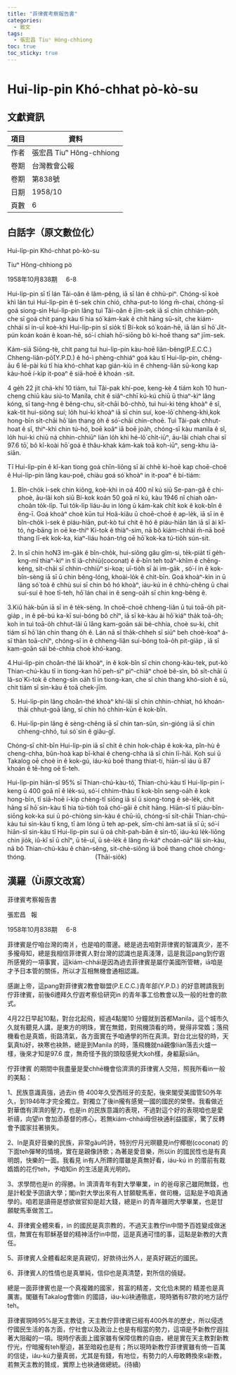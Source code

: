 ```yaml
---
title: "菲律賓考察報告書"
categories:
  - 散文
tags:
  - 張宏昌 Tiuⁿ Hông-chhiong
toc: true
toc_sticky: true
---
```


# Hui-li̍p-pin Khó-chhat pò-kò-su

## 文獻資訊

| 項目 | 資料 |
|---|---|
| 作者 | 張宏昌 Tiuⁿ Hông-chhiong |
| 卷期 | 台灣教會公報 |
| 卷期 | 第838號 |
| 日期 | 1958/10 |
| 頁數 | 6 |

## 白話字（原文數位化）

Hui-li̍p-pin Khó-chhat pò-kò-su

Tiuⁿ Hông-chhiong pò

1958年10月838期     6-8

Hui-li̍p-pin sī tī lán Tâi-oân ê lâm-pêng, iā sī lán ê chhù-piⁿ. Chóng-sī koè khì lán tuì Hui-li̍p-pin ê tì-sek chin chió, chha-put-to lóng m̄-chai, chóng-sī goá siong-sìn Hui-li̍p-pin lâng tuì Tâi-oân ê jīm-sek iā sī chin chhián-po̍h, che sī goá chit pang kàu tī hia só͘ kám-kak ê chi̍t hāng sū-si̍t, che kiám-chhái sī in-uī koè-khì Hui-li̍p-pin sī sio̍k tī Bí-kok só͘ koán-hē, iā lán sī hō͘ Ji̍t-pún koán koán ê koan-hē, só͘-í chiah hō͘-siōng bô ki-hoē thang saⁿ jīm-sek.

Kám-siā Siōng-tè, chit pang tuì hui-li̍p-pín kàu-hoē liân-bêng(P.E.C.C.) Chheng-liân-pō͘(Y.P.D.) ê hó-ì phèng-chhiáⁿ goá kàu tī Hui-li̍p-pin, chêng-āu 6 lé-pài kú tī hia khó-chhat kap gián-kiù in ê chheng-liân sū-kong kap kàu-hoē í-ki̍p it-poaⁿ ê siā-hoē ê khoán -sit.

4 ge̍h 22 ji̍t chá-khí 10 tiám, tuì Tâi-pak khí-poe, keng-kè 4 tiám koh 10 hun-cheng chiū kàu siú-to͘ Manila, chit ê siâⁿ-chhī kú-kú chiū ū thiaⁿ-kìⁿ lâng kóng, sī tang-hng ê bêng-chu, si̍t-chāi bô-chhò, tuì hui-ki téng khoàⁿ ê sî, kak-tit hui-siông suí; lo̍h hui-ki khoàⁿ iā sī chin suí, koe-lō͘ chheng-khì,kok hong-bīn si̍t-chāi hō͘ lán thang o̍h ê só͘-chāi chin-choē. Tuì Tâi-pak chhut-hoat ê sî, thiⁿ-khì chin tú-hó, boē koâⁿ iā boē joa̍h, chóng-sī kàu manila ê sî, lo̍h hui-ki chiū ná chhin-chhiūⁿ liàn lo̍h khì hé-lô͘ chi̍t-iūⁿ, āu-lâi chiah chai sī 97.6 tō͘, bô kî-koài hō͘ goá ê thâu-khak kám-kak toā koh-iūⁿ, seng-khu ià-siān.

Tī Hui-li̍p-pin ê kî-kan tiong goá chīn-liōng sī ài chhē ki-hoē kap choē-choē ê Hui-li̍p-pin lâng kau-poê, chiàu goá só͘ khoàⁿ in it-poaⁿ ê bí-tiám:

1. Bîn-cho̍k ì-sek chin kiông, koè-khì in oá 400 nî kú siū Se-pan-gâ ê chi-phoè, āu-lâi koh siū Bí-kok koán 50 goā nî kú, kàu 1946 nî chiah oân-choân to̍k-li̍p. Tuì to̍k-li̍p liáu-āu in lóng ū kám-kak chi̍t kok ê kok-bîn ê êng-ī. Goá khoàⁿ choè kūn tuì Hoâ-kiâu ū choē-choē ê ap-le̍k, iā sī in ê bîn-cho̍k ì-sek ê piáu-hiān, put-kò tuì chit ê hó ê piáu-hiān lán iā sī ài kî-tó, ǹg-bāng in oē ke-thiⁿ Ki-tok ê thiàⁿ-sim, nā bô kiám-chhái m̄-nā boē thang lī-ek kok-ka, kiaⁿ-liáu hoán-tńg oē hō͘ kok-ka tú-tio̍h sún-sit.

2. In sī chin ho͘N3 im-ga̍k ê bîn-cho̍k, hui-siông gâu gîm-si, te̍k-pia̍t tī ge̍h-kng-mî thiaⁿ-kìⁿ in tī iâ-chhiū(coconat) ê ē-bīn teh toâⁿ-khîm ê chêng-kéng, si̍t-chāi sī chhin-chhiūⁿ si-koa; uī-tio̍h sī ài im-ga̍k , só͘-í in ê kok-bîn-sèng iā sī ū chin bêng-lóng, khoài-lo̍k ê chi̍t-bīn. Goá khoàⁿ-kìn in ū lâng só͘ toà ê chhù sui sī chin bô hó khoàⁿ, iáu-kú in ê chhù-chêng ū chai suí-suí ê hoe tī-teh, hō͘ lán chai in ê seng-oa̍h sī chin kng-bêng ê.

3.Kiû ha̍k-būn iā sī in ê te̍k-sèng. In choē-choē chheng-liân ū tuì toā-o̍h pit-gia̍p , in ê pē-bú ka-kī sui-bóng bô chîⁿ, iā sī kè-kàu ài hō͘ kiáⁿ tha̍k toā-o̍h; koh in tuì toā-o̍h chhut-lâi ū lâng kam-goān sái bé-chhia, choè su-ki, chit tiám sī hō͘ lán chin thang o̍h ê. Lán nā sī tha̍k-chheh sī siūⁿ beh choè-koaⁿ á-sī thàn toā-chîⁿ, chóng-sī in ê chheng-liân sui-bóng toā-o̍h pit-gia̍p , iā sī kam-goān sái bé-chhia choè khó͘-kang.

4.Hui-li̍p-pin choân-thé lâi khoàⁿ, in ê kok-bîn sī chin chong-kàu-tek, put-kò Thian-chú-kàu tī in tiong-kan hō͘ peh-sìⁿ pìⁿ-chiâⁿ choè bê-sìn, bô si̍t-chāi ū Iâ-so͘ Ki-tok ê cheng-sîn oa̍h tī in tiong-kan, che sī chin thang khó-sioh ê sū, chit tiám sī sin-kàu ê toā chek-jīm.

5. Hui-li̍p-pin lâng choân-thé khoàⁿ khí-lâi sī chin chhin-chhiat, hó khoán-thāi chhut-goā lâng, sī chin hó chhin-kūn ê kok-bîn.

6. Hui-li̍p-pin lâng ê sèng-chêng iā sī chin tan-sûn, sìn-gióng iā sī chin chheng-chhó, tuì só͘ sìn ê giâu-gî.

Chóng-sī chi̍t-bīn Hui-li̍p-pin iā sī chi̍t ê chin hok-cha̍p ê kok-ka, pîn-hù ê cheng-chha, bûn-hoà kap bī-khai ê cheng-chha iā sī chin lī-hāi. Koh sui ū Takalog oē choè in ê kok-gú, iáu-kú boē thang thiat-tí, hiān-sî iáu ū 87 khoán ê tē-hng oē tī-teh.

Hui-li̍p-pin hiān-sî 95% sī Thian-chú-kàu-tô͘, Thian-chú-kàu tī Hui-li̍p-pin í-keng ū 400 goā nî ê le̍k-sú, só͘-í chhim-thàu tī kok-bîn seng-oa̍h ê kok hong-bīn, tī siā-hoē í-ki̍p chèng-tī siōng iā sī ū siong-tong ê sè-le̍k, chit hāng sī hō͘ sin-kàu tī hia tú-tio̍h toā chó͘-gāi ê chi̍t hāng. Hiān-sî tī piáu-bīn-siōng kok-ka sui ū pó-chiòng sìn-kàu ê chū-iû, chóng-sī si̍t-chāi Thian-chú-kàu tuì sin-kàu tī kng, tī àm lóng ū teh ap-pek, sīm-chì àm-sat iā sī ū; só͘-í hiān-sî sin-kàu tī Hui-li̍p-pin sui ū oá chi̍t-pah-bān ê sìn-tô͘, iáu-kú le̍k-liōng chin jio̍k, iû-kî sī ū chîⁿ, ū tē-uī, ū sè-le̍k ê lâng m̄-káⁿ choán-oāⁿ lâi sin-kàu, nā bô Thian-chú-kàu ê chàn-sêng, si̍t-chè-siōng iā boē thang choè chóng-thóng.                                        (Thāi-sio̍k)

## 漢羅（Ùi原文改寫）

菲律賓考察報告書

張宏昌   報

1958年10月838期     6-8

菲律賓是佇咱台灣的南爿，也是咱的厝邊。總是過去咱對菲律賓的智識真少，差不多攏毋知，總是我相信菲律賓人對台灣的認識也是真淺薄，這是我這pang到佇遐所感覺的一項事實，這kiám-chhái是因為過去菲律賓是屬佇美國所管轄，iā咱是才予日本管的關係，所以才互相無機會通相認識。

感謝上帝，這pang對菲律賓2教會聯盟(P.E.C.C.)青年部(Y.P.D.) 的好意聘請我到佇菲律賓，前後6禮拜久佇遐考察佮研究in 的青年事工佮教會以及一般的社會的款式。

4月22日早起10點，對台北起飛，經過4點閣10 分鐘就到首都Manila，這个城市久久就有聽見人講，是東方的明珠，實在無錯，對飛機頂看的時，覺得非常媠；落飛機看也是真媠，街路清氣，各方面實在予咱通學的所在真濟。對台北出發的時，天氣真tú好，袂寒也袂熱，總是到Manila 的時，落飛機就ná親像liàn落去火爐一樣，後來才知是97.6 度，無奇怪予我的頭殼感覺大koh樣，身軀厭siān。

佇菲律賓 的期間中我盡量是愛chhē機會佮濟濟的菲律賓人交陪，照我所看in一般的美點：

1、民族意識真強，過去in 倚 400年久受西班牙的支配，後來閣受美國管50外年久，到1946年才完全獨立。對獨立了後in攏有感覺一國的國民的榮譽。我看做近對華僑有濟濟的壓力，也是in 的民族意識的表現，不過對這个好的表現咱也是愛祈禱，向望in 會加添基督的疼心，若無kiám-chhái毋但袂通利益國家，驚了反轉會予國家拄著損失。

2、In是真好音樂的民族，非常gâu吟詩，特別佇月光暝聽見in佇椰樹(coconat) 的下面teh彈琴的情境，實在是親像詩歌；為著是愛音樂，所以in 的國民性也是有真明朗，快樂的一面。我看見 in有人所蹛的厝雖是真無好看，iáu-kú in 的厝前有栽媠媠的花佇teh，予咱知in 的生活是真光明的。

3、求學問也是in 的得勝。In 濟濟青年有對大學畢業，in 的爸母家己雖罔無錢，也是計較愛予囝讀大學；閣in對大學出來有人甘願駛馬車，做司機，這點是予咱真通學的。咱若是讀冊是想欲做官抑是趁大錢，總是in 的青年雖罔大學畢業，也是甘願駛馬車做苦工。

4、菲律賓全體來看，in 的國民是真宗教的，不過天主教佇in中間予百姓變成做迷信，無實在有耶穌基督的精神活佇in中間，這是真通可惜的事，這點是新教的大責任。

5、菲律賓人全體看起來是真親切，好款待出外人，是真好親近的國民。

6、菲律賓人的性情也是真單純，信仰也是真清楚，對所信的僥疑。

總是一面菲律賓也是一个真複雜的國家，貧富的精差，文化佮未開的 精差也是真厲害。閣雖有Takalog會做in 的國語，iáu-kú袂通徹底，現時猶有87款的地方話佇teh。

菲律賓現時95%是天主教徒，天主教佇菲律賓已經有400外年的歷史，所以侵透佇國民生活的各方面，佇社會以及政治上也是有相當的勢力，這項是予新教佇遐拄著大阻礙的一項。現時佇表面上國家雖有保障信教的自由，總是實在天主教對新教佇光，佇暗攏有teh壓迫，甚至暗殺也是有；所以現時新教佇菲律賓雖有倚一百萬的信徒，iáu-kú力量真弱，尤其是有錢，有地位，有勢力的人毋敢轉換來s新教，若無天主教的贊成，實際上也袂通做總統。(待續)
